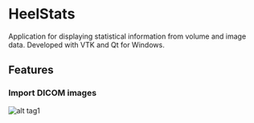 # HeelStats
Application for displaying statistical information from volume and image data. Developed with VTK and Qt for Windows.

## Features
### Import DICOM images
![alt tag1](https://github.com/jperdomo23/HeelStats/blob/master/Screenshots/View_DICOM.PNG)
